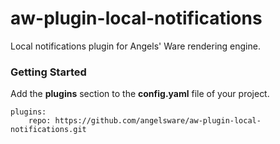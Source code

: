 # aw-plugin-local-notifications

Local notifications plugin for Angels' Ware rendering engine.

### Getting Started

Add the **plugins** section to the **config.yaml** file of your project.

```
plugins:
	repo: https://github.com/angelsware/aw-plugin-local-notifications.git
```
